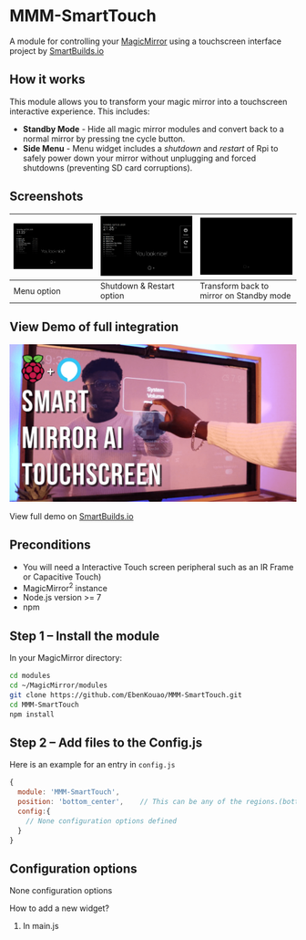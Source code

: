 # MMM-SmartTouch

A module for controlling your [MagicMirror](https://github.com/MichMich/MagicMirror) using a
touchscreen interface project by [SmartBuilds.io](http:smartbuilds.io)

## How it works

This module allows you to transform your magic mirror into a touchscreen interactive experience.
This includes:

- **Standby Mode** - Hide all magic mirror modules and convert back to a normal mirror by pressing tne
  cycle button.
- **Side Menu** - Menu widget includes a _shutdown_ and _restart_ of Rpi to safely power down your mirror
  without unplugging and forced shutdowns (preventing SD card corruptions).

## Screenshots

| ![Menu Option Below](img/readme/default-ui.png) | ![Side Menu](img/readme/side-menu.png) | ![Standby Mode (Hide All Modules)](img/readme/standby-mode.png) |
| ----------------------------------------------- | -------------------------------------- | --------------------------------------------------------------- |
| Menu option                                     | Shutdown & Restart option              | Transform back to mirror on Standby mode                        |

## View Demo of full integration

![Touchscreen UI](img/readme/touchscreen-ui.png)

View full demo on [SmartBuilds.io](http:smartbuilds.io)

## Preconditions

- You will need a Interactive Touch screen peripheral such as an IR Frame or Capacitive Touch)
- MagicMirror<sup>2</sup> instance
- Node.js version >= 7
- npm

## Step 1 – Install the module

In your MagicMirror directory:

```bash
cd modules
cd ~/MagicMirror/modules
git clone https://github.com/EbenKouao/MMM-SmartTouch.git
cd MMM-SmartTouch
npm install
```

## Step 2 – Add files to the Config.js

Here is an example for an entry in `config.js`

```javascript
{
  module: 'MMM-SmartTouch',
  position: 'bottom_center',    // This can be any of the regions.(bottom-center Recommended)
  config:{
    // None configuration options defined
  }
}
```

## Configuration options

None configuration options


How to add a new widget?
 1. In main.js

